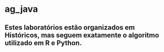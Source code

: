 # ag_java
## Estes laboratórios estão organizados em Históricos, mas seguem exatamente o algoritmo utilizado em R e Python.
